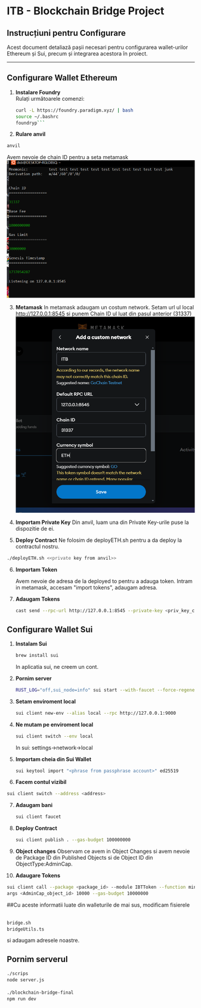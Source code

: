 # ITB - Blockchain Bridge Project

## Instrucțiuni pentru Configurare

Acest document detaliază pașii necesari pentru configurarea wallet-urilor Ethereum și Sui, precum și integrarea acestora în proiect.

---
## Configurare Wallet Ethereum

1. **Instalare Foundry**  
   Rulați următoarele comenzi:  
   ```bash
   curl -L https://foundry.paradigm.xyz/ | bash
   source ~/.bashrc
   foundryp```
   
2. **Rulare anvil**
  ```bash
anvil
```
Avem nevoie de chain ID pentru a seta metamask
![Alt text](pas4.PNG)

3. **Metamask**
   In metamask adaugam un costum network.
   Setam url ul local http://127.0.0.1:8545 si punem Chain ID ul luat din pasul anterior (31337)
    ![Alt text](pas7.PNG)

4. **Importam Private Key**
  Din anvil, luam una din Private Key-urile puse la dispozitie de ei. 
5. **Deploy Contract**
Ne folosim de deployETH.sh pentru a da deploy la contractul nostru.

```bash
./deployETH.sh <<private key from anvil>>
```

6. **Importam Token**

   Avem nevoie de adresa de la deployed to pentru a adauga token. Intram in metamask, accesam "import tokens", adaugam adresa.

7. **Adaugam Tokens**
   ```bash
   cast send --rpc-url http://127.0.0.1:8545 --private-key <priv_key_contul_anvil > <DEPLOYED_TO ADDR> "mint(address,uint256)" <RECEIVER ADDR> 7000000000000000000
   ```
   
## Configurare Wallet Sui

1. **Instalam Sui**
   ```bash
   brew install sui
   ```
   In aplicatia sui, ne creem un cont. 

2. **Pornim server**
   ```bash
   RUST_LOG="off,sui_node=info" sui start --with-faucet --force-regenesis
   ```

3. **Setam enviroment local**
   ```bash
   sui client new-env --alias local --rpc http://127.0.0.1:9000
   ```
4. **Ne mutam pe enviroment local**
   ```bash
   sui client switch --env local
   ```
   In sui: settings->network->local

5. **Importam cheia din Sui Wallet**
   ```bash
   sui keytool import "<phrase from passphrase account>" ed25519
   ```

6. **Facem contul vizibil**

```bash
sui client switch --address <address>
```

7. **Adaugam bani**
   ```bash
   sui client faucet
   ```
8. **Deploy Contract**
   ```bash
   sui client publish . --gas-budget 100000000
   ```
9. **Object changes**
    Observam ce avem in Object Changes si avem nevoie de Package ID din Published Objects si de Object ID din ObjectType:AdminCap.

10. **Adaugare Tokens**
```bash
sui client call --package <package_id> --module IBTToken --function mint --
args <AdminCap_object_id> 10000 --gas-budget 10000000
```

##Cu aceste informatii luate din walleturile de mai sus, modificam fisierele 
```bash

bridge.sh
bridgeUtils.ts
```
si adaugam adresele noastre.
   

## Pornim serverul
```bash
./scrips
node server.js

./blockchain-bridge-final
npm run dev
```

